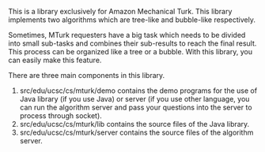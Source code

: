 This is a library exclusively for Amazon Mechanical Turk. This library 
implements two algorithms which are tree-like and bubble-like respectively.

Sometimes, MTurk requesters have a big task which needs to be divided into
small sub-tasks and combines their sub-results to reach the final result.
This process can be organized like a tree or a bubble. With this library, 
you can easily make this feature. 

There are three main components in this library.
1. src/edu/ucsc/cs/mturk/demo contains the demo programs for the use of Java
library (if you use Java) or server (if you use other language, you can run 
the algorithm server and pass your questions into the server to process through
socket).
2. src/edu/ucsc/cs/mturk/lib contains the source files of the Java library.
3. src/edu/ucsc/cs/mturk/server contains the source files of the algorithm
server.
